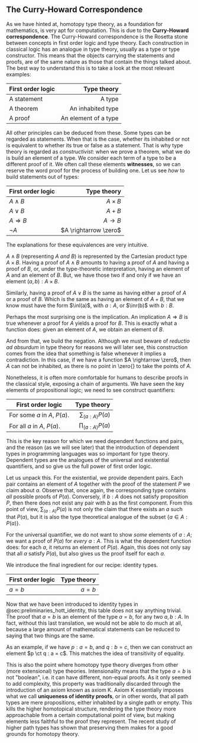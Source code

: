 ## The Curry-Howard Correspondence

As we have hinted at, homotopy type theory, as a foundation for mathematics, is very apt for computation.
This is due to the **Curry-Howard correspondence**.
The Curry-Howard correspondence is the Rosetta stone between concepts in first order logic and type theory.
Each construction in classical logic has an analogue in type theory, usually as a type or type constructor.
This means that the objects carrying the statements and proofs, are of the same nature as those that contain the things talked about.
The best way to understand this is to take a look at the most relevant examples:

| First order logic                      | Type theory                            |
|----------------------------------------|---------------------------------------:|
| A statement                            | A type                                 |
| A theorem                              | An inhabited type                      |
| A proof                                | An element of a type                   |

All other principles can be deduced from these.
Some types can be regarded as statements.
When that is the case, whether its inhabited or not is equivalent to whether its true or false as a statement.
That is why type theory is regarded as *constructivist*: when we prove a theorem, what we do is build an element of a type.
We consider each term of a type to be a different proof of it.
We often call these elements **witnesses**, so we can reserve the word proof for the process of building one.
Let us see *how* to build statements out of types:

| First order logic                      | Type theory                            |
|----------------------------------------|---------------------------------------:|
| $A \wedge B$                           | $A \times B$                           |
| $A \vee B$                             | $A + B$                                |
| $A \Rightarrow B$                      | $A \rightarrow B$                      |
| $\neg A$                               | $A \rightarrow \zero$                  |

The explanations for these equivalences are very intuitive.

$A \wedge B$ (representing $A$ *and* $B$) is represented by the Cartesian product type $A \times B$.
Having a proof of $A \wedge B$ amounts to having a proof of $A$ and having a proof of $B$, or, under the type-theoretic interpretation, having an element of $A$ and an element of $B$. But, we have those two if and only if we have an element $(a,b) : A \times B$.

Similarly, having a proof of $A \vee B$ is the same as having either a proof of $A$ or a proof of $B$.
Which is the same as having an element of $A + B$, that we know must have the form $\inl(a)$, with $a : A$, or $\inr(b)$ with $b : B$.

Perhaps the most surprising one is the implication.
An implication $A \Rightarrow B$ is true whenever a proof for $A$ yields a proof for $B$.
This is exactly what a function does: given an element of $A$, we obtain an element of $B$.

And from that, we build the negation.
Although we must beware of *reductio ad absurdum* in type theory for reasons we will later see, this construction comes from the idea that something is false whenever it implies a contradiction.
In this case, if we have a function $A \rightarrow \zero$, then $A$ can not be inhabited, as there is no point in \zero{} to take the points of $A$.

Nonetheless, it is often more comfortable for humans to describe proofs in the classical style, exposing a chain of arguments.
We have seen the key elements of propositional logic; we need to see construct quantifiers:

| First order logic                            | Type theory                            |
|----------------------------------------------|---------------------------------------:|
| For some $a$ in $A$, $P(a)$.                 | $\sum_{(a : A)} P(a)$                  |
| For all $a$ in $A$, $P(a)$.                  | $\prod_{(a : A)} P(a)$                 |

This is the key reason for which we need dependent functions and pairs, and the reason (as we will see later) that the introduction of dependent types in programming languages was so important for type theory.
Dependent types are the analogues of the universal and existential quantifiers, and so give us the full power of first order logic.

Let us unpack this.
For the existential, we provide dependent pairs. Each pair contains an element of $A$ together with the proof of the statement $P$ we claim about $a$.
Observe that, once again, the corresponding type contains *all* possible proofs of $P(a)$.
Conversely, if $b : A$ does not satisfy proposition $P$, then there does not exist any pair with $b$ as the first component.
From this point of view, $\sum_{(a : A)} P(a)$ is not only the claim that there exists an $a$ such that $P(a)$, but it is also the type theoretical analogue of the subset $\{a \in A : P(a)\}$.

For the universal quantifier, we do not want to show *some* elements of $a : A$; we want a proof of $P(a)$ for *every* $a : A$.
This is what the dependent function does: for each $a$, it returns an element of $P(a)$.
Again, this does not only say that all $a$ satisfy $P(a)$, but also gives us the proof itself for each $a$.

We introduce the final ingredient for our recipe: identity types.

| First order logic                      | Type theory                            |
|----------------------------------------|---------------------------------------:|
| $a = b$                                | $a = b$                                |

Now that we have been introduced to identity types in @sec:preliminaries_hott_identity, this table does not say anything trivial.
The proof that $a = b$ is an element of the type $a = b$, for any two $a, b : A$.
In fact, without this last translation, we would not be able to do much at all, because a large amount of mathematical statements can be reduced to saying that two things are the same.

As an example, if we have $p : a = b$, and $q : b = c$, then we can construct an element $p \ct q : a = c$.
This matches the idea of transitivity of equality.

This is also the point where homotopy type theory diverges from other (more extensional) type theories.
Intensionality means that the type $a = b$ is not "boolean", i.e. it can have different, non-equal proofs.
As it only seemed to add complexity, this property was traditionally discarded through the introduction of an axiom known as axiom K.
Axiom K essentially imposes what we call **uniqueness of identity proofs**, or in other words, that all path types are mere propositions, either inhabited by a single path or empty.
This kills the higher homotopical structure, rendering the type theory more approachable from a certain computational point of view, but making elements less faithful to the proof they represent.
The recent study of higher path types has shown that preserving them makes for a good grounds for homotopy theory.
